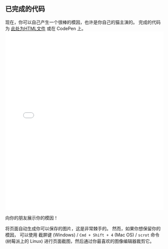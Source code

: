 ## 已完成的代码

现在，你可以自己产生一个很棒的模因，也许是你自己的猫主演的。 完成的代码为 [此处为HTML文件](resources/index.html) 或在 CodePen 上。 <iframe height='567' scrolling='no' title='猫模因生成器' src='//codepen.io/rpflaura/embed/NbbveK/?height=567&theme-id=0&default-tab=js,result&embed-version=2' frameborder='no' allowtransparency='true' allowfullscreen='true' style='width: 100%;' mark="crwd-mark">See the Pen <a href='https://codepen.io/rpflaura/pen/NbbveK/'>Cat Meme Generator</a> by Laura Sach (<a href='https://codepen.io/rpflaura'>@rpflaura</a>) on <a href='https://codepen.io'>CodePen</a>.
</iframe>

向你的朋友展示你的模因！

将页面自动生成你可以保存的图片，这是非常棘手的。 然而，如果你想保留你的模因， 可以使用 截屏键 (Windows) / `Cmd + Shift + 4` (Mac OS) / `scrot` 命令(树莓派上的 Linux) 进行页面截图，然后通过你最喜欢的图像编辑器裁剪它。
